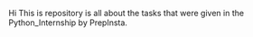 Hi 
This is repository is all about the tasks that were given in the Python_Internship by PrepInsta.

